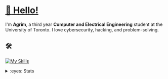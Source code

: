 # [:wave: Hello!](https://www.youtube.com/watch?v=c1s3Iekns9k) 

I'm **Agrim**, a third year **Computer and Electrical Engineering** student at the University of Toronto. I love cybersecurity, hacking, and problem-solving.

## 🛠️
[![My Skills](https://skillicons.dev/icons?i=git,docker,c,arch,bash,cs,cpp,kali,linux,mysql,postgres)](https://skillicons.dev)

<details>
<summary>:eyes: Stats</summary>
<picture>
  <source
    srcset="https://github-readme-stats.vercel.app/api?username=agrimshar&show_icons=true&hide_rank=true&theme=dark"
    media="(prefers-color-scheme: dark)"
  />
  <source
    srcset="https://github-readme-stats.vercel.app/api?username=agrimshar&hide_rank=true&show_icons=true"
    media="(prefers-color-scheme: light), (prefers-color-scheme: no-preference)"
  />
  <img src="https://github-readme-stats.vercel.app/api?username=agrimshar&show_icons=true" />
</picture>
</details>
